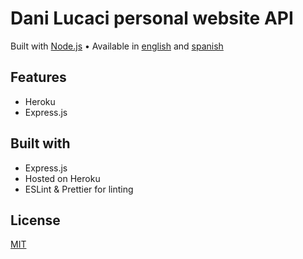 # Dani Lucaci personal website API

Built with [Node.js](https://www.nodejs.org) • Available in
[english](https://www.danilucaci.com) and
[spanish](https://www.danilucaci.com/es)

## Features

- Heroku
- Express.js

## Built with

- Express.js
- Hosted on Heroku
- ESLint & Prettier for linting

## License

[MIT](https://choosealicense.com/licenses/mit/)
